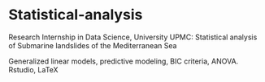# Statistical-analysis
Research Internship in Data Science, University UPMC:  Statistical analysis of Submarine landslides of the Mediterranean Sea


Generalized linear models, predictive modeling, BIC criteria, ANOVA. Rstudio, LaTeX
